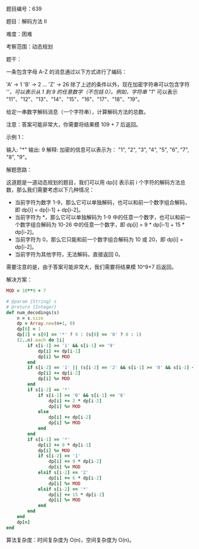 题目编号：639

题目：解码方法 II

难度：困难

考察范围：动态规划

题干：

一条包含字母 A-Z 的消息通过以下方式进行了编码：

'A' -> 1
'B' -> 2
...
'Z' -> 26
除了上述的条件以外，现在加密字符串可以包含字符 '*'，可以表示从 1 到 9 的任意数字（不包括 0）。例如，字符串 "1*" 可以表示 "11"、"12"、"13"、"14"、"15"、"16"、"17"、"18"、"19"。

给定一串数字解码消息（一个字符串），计算解码方法的总数。

注意：答案可能非常大，你需要将结果模 109 + 7 后返回。

示例 1：

输入: "*"
输出: 9
解释: 加密的信息可以表示为： "1", "2", "3", "4", "5", "6", "7", "8", "9"。

解题思路：

这道题是一道动态规划的题目，我们可以用 dp[i] 表示前 i 个字符的解码方法总数，那么我们需要考虑以下几种情况：

- 当前字符为数字 1-9，那么它可以单独解码，也可以和前一个数字组合解码，即 dp[i] = dp[i-1] + dp[i-2]。
- 当前字符为 *，那么它可以单独解码为 1-9 中的任意一个数字，也可以和前一个数字组合解码为 10-26 中的任意一个数字，即 dp[i] = 9 * dp[i-1] + 15 * dp[i-2]。
- 当前字符为 0，那么它只能和前一个数字组合解码为 10 或 20，即 dp[i] = dp[i-2]。
- 当前字符为其他字符，无法解码，直接返回 0。

需要注意的是，由于答案可能非常大，我们需要将结果模 10^9+7 后返回。

解决方案：

```ruby
MOD = 10**9 + 7

# @param {String} s
# @return {Integer}
def num_decodings(s)
    n = s.size
    dp = Array.new(n+1, 0)
    dp[0] = 1
    dp[1] = s[0] == '*' ? 9 : (s[0] == '0' ? 0 : 1)
    (2..n).each do |i|
        if s[i-1] >= '1' && s[i-1] <= '9'
            dp[i] += dp[i-1]
            dp[i] %= MOD
        end
        if s[i-2] == '1' || (s[i-2] == '2' && s[i-1] >= '0' && s[i-1] <= '6')
            dp[i] += dp[i-2]
            dp[i] %= MOD
        end
        if s[i-2] == '*'
            if s[i-1] >= '0' && s[i-1] <= '6'
                dp[i] += 2 * dp[i-2]
                dp[i] %= MOD
            else
                dp[i] += dp[i-2]
                dp[i] %= MOD
            end
        end
        if s[i-1] == '*'
            dp[i] += 9 * dp[i-1]
            dp[i] %= MOD
            if s[i-2] == '1'
                dp[i] += 9 * dp[i-2]
                dp[i] %= MOD
            elsif s[i-2] == '2'
                dp[i] += 6 * dp[i-2]
                dp[i] %= MOD
            elsif s[i-2] == '*'
                dp[i] += 15 * dp[i-2]
                dp[i] %= MOD
            end
        end
    end
    dp[n]
end
```

算法复杂度：时间复杂度为 O(n)，空间复杂度为 O(n)。